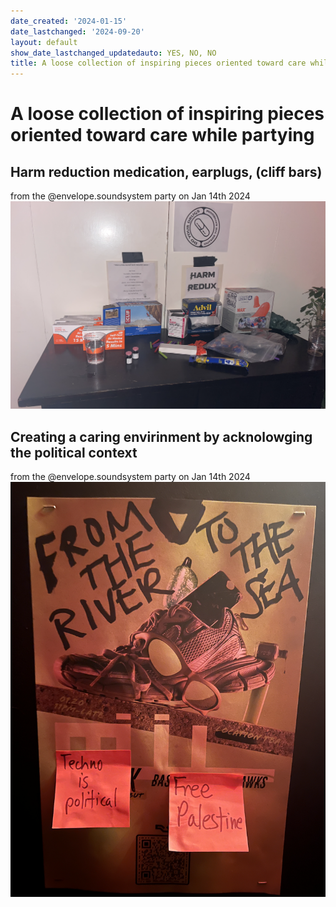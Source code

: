 ```yaml
---
date_created: '2024-01-15'
date_lastchanged: '2024-09-20'
layout: default
show_date_lastchanged_updatedauto: YES, NO, NO
title: A loose collection of inspiring pieces oriented toward care while partying
---
```


# A loose collection of inspiring pieces oriented toward care while partying


## Harm reduction medication, earplugs, (cliff bars)
from the @envelope.soundsystem party on Jan 14th 2024
![](media/cleanshot_2024-01-15-at-08-55-17@2x.png)

## Creating a caring envirinment by acknolowging the political context
from the @envelope.soundsystem party on Jan 14th 2024
![](media/cleanshot_2024-01-15-at-08-57-03@2x.png)